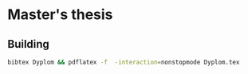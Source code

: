 # Master's thesis

## Building

```bash
bibtex Dyplom && pdflatex -f  -interaction=nonstopmode Dyplom.tex
```

